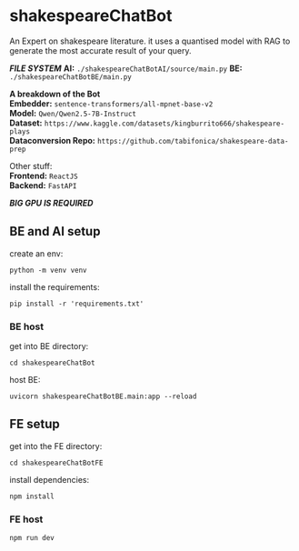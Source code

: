 # shakespeareChatBot
An Expert on shakespeare literature. it uses a quantised model with RAG to generate the most accurate result of your query. <br>

***FILE SYSTEM***
**AI:** ```./shakespeareChatBotAI/source/main.py```
**BE:** ```./shakespeareChatBotBE/main.py```

**A breakdown of the Bot** <br>
**Embedder:** ```sentence-transformers/all-mpnet-base-v2``` <br>
**Model:** ```Qwen/Qwen2.5-7B-Instruct``` <br>
**Dataset:** ```https://www.kaggle.com/datasets/kingburrito666/shakespeare-plays``` <br>
**Dataconversion Repo:** ```https://github.com/tabifonica/shakespeare-data-prep``` <br>

Other stuff: <br>
**Frontend:** ```ReactJS``` <br>
**Backend:** ```FastAPI``` <br>

***BIG GPU IS REQUIRED***

## BE and AI setup
create an env:
```
python -m venv venv
```
install the requirements:
```
pip install -r 'requirements.txt'
```

### BE host
get into BE directory:
```
cd shakespeareChatBot
```
host BE:
```
uvicorn shakespeareChatBotBE.main:app --reload
```

## FE setup
get into the FE directory:
```
cd shakespeareChatBotFE
```
install dependencies:
```
npm install
```

### FE host
```
npm run dev
```
